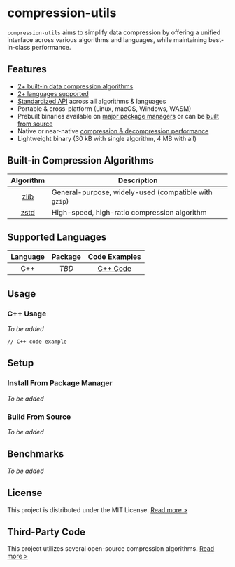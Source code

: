 # compression-utils

`compression-utils` aims to simplify data compression by offering a unified interface across various algorithms and languages, while maintaining best-in-class performance. 

## Features

- [2+ built-in data compression algorithms](#built-in-compression-algorithms)
- [2+ languages supported](#supported-languages)
- [Standardized API](#usage) across all algorithms & languages
- Portable & cross-platform (Linux, macOS, Windows, WASM)
- Prebuilt binaries available on [major package managers](#supported-languages) or can be [built from source](#build-from-source)
- Native or near-native [compression & decompression performance](#Benchmarks)
- Lightweight binary (30 kB with single algorithm, 4 MB with all)

## Built-in Compression Algorithms

| Algorithm | Description |
|:---:|---|
| [zlib](https://github.com/madler/zlib) | General-purpose, widely-used (compatible with `gzip`) |
| [zstd](https://github.com/facebook/zstd) | High-speed, high-ratio compression algorithm |

## Supported Languages

| Language | Package | Code Examples |
|:---:|:---:|:---:|
| C++ | _TBD_ | [C++ Code](#c-usage) |

## Usage

### C++ Usage

_To be added_

```
// C++ code example
```

## Setup

### Install From Package Manager

_To be added_

### Build From Source

_To be added_

## Benchmarks

_To be added_

## License

This project is distributed under the MIT License. [Read more >](LICENSE)

## Third-Party Code

This project utilizes several open-source compression algorithms. [Read more >](ACKNOWLEDGEMENTS.md)